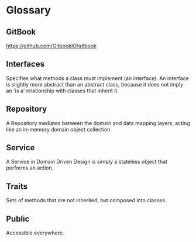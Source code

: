 # Glossary

## GitBook

https://github.com/GitbookIO/gitbook

## Interfaces

Specifies what methods a class must implement (an interface). An interface is slightly more abstract than an abstract class, because it does not imply an 'is a' relationship with classes that inherit it.

## Repository

A Repository mediates between the domain and data mapping layers, acting like an in-memory domain object collection

## Service

A Service in Domain Driven Design is simply a stateless object that performs an action.

## Traits

Sets of methods that are not inherited, but composed into classes.

## Public

Accessible everywhere.